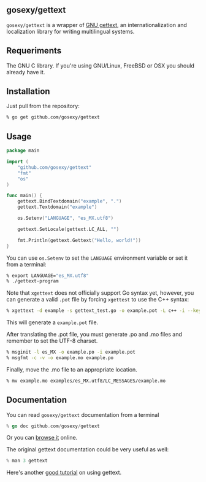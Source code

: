 ## gosexy/gettext

``gosexy/gettext`` is a wrapper of [GNU gettext][1], an internationalization and localization library for writing multilingual systems.

## Requeriments

The GNU C library. If you're using GNU/Linux, FreeBSD or OSX you should already have it.

## Installation

Just pull from the repository:

```sh
% go get github.com/gosexy/gettext
```

## Usage

```go
package main

import (
	"github.com/gosexy/gettext"
	"fmt"
	"os"
)

func main() {
	gettext.BindTextdomain("example", ".")
	gettext.Textdomain("example")

	os.Setenv("LANGUAGE", "es_MX.utf8")

	gettext.SetLocale(gettext.LC_ALL, "")

	fmt.Println(gettext.Gettext("Hello, world!"))
}
```

You can use ``os.Setenv`` to set the ``LANGUAGE`` environment variable or set it from a terminal:

```sh
% export LANGUAGE="es_MX.utf8"
% ./gettext-program
```

Note that ``xgettext`` does not officially support Go syntax yet, however, you can generate a valid ``.pot`` file by forcing
``xgettest`` to use the C++ syntax:

```sh
% xgettext -d example -s gettext_test.go -o example.pot -L c++ -i --keyword=NGettext:1,2 --keyword=Gettext
```

This will generate a ``example.pot`` file.

After translating the .pot file, you must generate .po and .mo files and remember to set the UTF-8 charset.

```sh
% msginit -l es_MX -o example.po -i example.pot
% msgfmt -c -v -o example.mo example.po
```

Finally, move the .mo file to an appropriate location.

```sh
% mv example.mo examples/es_MX.utf8/LC_MESSAGES/example.mo
```

## Documentation

You can read ``gosexy/gettext`` documentation from a terminal

```go
% go doc github.com/gosexy/gettext
```

Or you can [browse it](http://go.pkgdoc.org/github.com/gosexy/gettext) online.

The original gettext documentation could be very useful as well:

```go
% man 3 gettext
```

Here's another [good tutorial][2] on using gettext.

[1]: http://www.gnu.org/software/gettext/
[2]: http://oriya.sarovar.org/docs/gettext_single.html
